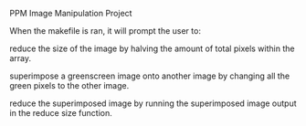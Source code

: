PPM Image Manipulation Project

When the makefile is ran, it will prompt the user to:

reduce the size of the image by halving the amount of total pixels within the array.

superimpose a greenscreen image onto another image by changing all the green pixels to the other image.

reduce the superimposed image by running the superimposed image output in the reduce size function.
